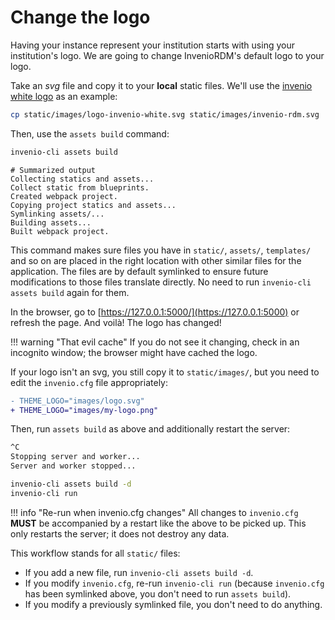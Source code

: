 # Change the logo

Having your instance represent your institution starts with using your
institution's logo. We are going to change InvenioRDM's default logo to your logo.

Take an *svg* file and copy it to your **local** static files.
We'll use the [invenio white logo](https://github.com/inveniosoftware/cookiecutter-invenio-rdm/blob/master/%7B%7Bcookiecutter.project_shortname%7D%7D/static/images/logo-invenio-white.svg) as an example:

``` bash
cp static/images/logo-invenio-white.svg static/images/invenio-rdm.svg
```

Then, use the `assets build` command:

``` bash
invenio-cli assets build
```
``` console
# Summarized output
Collecting statics and assets...
Collect static from blueprints.
Created webpack project.
Copying project statics and assets...
Symlinking assets/...
Building assets...
Built webpack project.
```

This command makes sure files you have in `static/`, `assets/`, `templates/` and so on are placed in the right location with other similar files for the application. The files are by default symlinked to ensure future modifications to those files translate directly. No need to run `invenio-cli assets build` again for them.

In the browser, go to [https://127.0.0.1:5000/](https://127.0.0.1:5000) or refresh the page. And voilà! The logo has changed!

!!! warning "That evil cache"
    If you do not see it changing, check in an incognito window; the browser might have cached the logo.

If your logo isn't an svg, you still copy it to `static/images/`, but you need to edit the `invenio.cfg` file appropriately:

```diff
- THEME_LOGO="images/logo.svg"
+ THEME_LOGO="images/my-logo.png"
```

Then, run `assets build` as above and additionally restart the server:

```bash
^C
Stopping server and worker...
Server and worker stopped...
```
```bash
invenio-cli assets build -d
invenio-cli run
```

!!! info "Re-run when invenio.cfg changes"
    All changes to `invenio.cfg` **MUST** be accompanied by a restart like the above to be picked up. This only restarts the server; it does not destroy any data.

This workflow stands for all `static/` files:

- If you add a new file, run `invenio-cli assets build -d`.
- If you modify `invenio.cfg`, re-run `invenio-cli run` (because `invenio.cfg` has been symlinked above, you don't need to run `assets build`).
- If you modify a previously symlinked file, you don't need to do anything.

